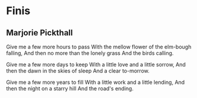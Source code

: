 # Finis
## Marjorie Pickthall
Give me a few more hours to pass
With the mellow flower of the elm-bough falling,
And then no more than the lonely grass
And the birds calling.

Give me a few more days to keep
With a little love and a little sorrow,
And then the dawn in the skies of sleep
And a clear to-morrow.

Give me a few more years to fill
With a little work and a little lending,
And then the night on a starry hill
And the road's ending.